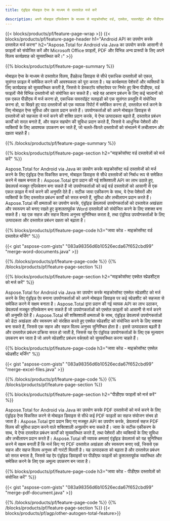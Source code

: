 ```yaml
---
title: एंड्रॉइड मोबाइल ऐप्स के माध्यम से दस्तावेज़ मर्ज करें

description: अपने मोबाइल एप्लिकेशन के माध्यम से माइक्रोसॉफ्ट वर्ड, एक्सेल, पावरपॉइंट और पीडीएफ सहित दो या अधिक अलग-अलग दस्तावेजों को संयोजित करें। विलय के परिणामों का ऑनलाइन परीक्षण करें।
---
```


{{< blocks/products/pf/feature-page-wrap >}}
{{< blocks/products/pf/feature-page-header h1="Android API का उपयोग करके दस्तावेज़ मर्ज करना" h2="Aspose.Total for Android via Java का उपयोग करके आसानी से फ़ाइलों को संयोजित करें और Microsoft Office फ़ाइलों, PDF और विभिन्न अन्य प्रारूपों के लिए अपने विलय कार्यप्रवाह को सुव्यवस्थित करें।" >}}

{{% blocks/products/pf/feature-page-summary %}}

मोबाइल ऐप्स के माध्यम से दस्तावेज़ विलय, हैंडहेल्ड डिवाइस से सीधे एकाधिक दस्तावेज़ों को एकल, सुसंगत फ़ाइल में समेकित करने की आवश्यकता को पूरा करता है। यह कार्यक्षमता पेशेवरों और व्यक्तियों के लिए कार्यप्रवाह को सुव्यवस्थित करती है, जिससे वे डेस्कटॉप सॉफ्टवेयर पर निर्भर हुए बिना पीडीएफ, वर्ड फाइलों जैसे विभिन्न दस्तावेजों को संयोजित कर सकते हैं। चाहे वह आसान प्रबंधन के लिए कई चालानों को एक एकल पीडीएफ में मर्ज करना हो, एकाधिक पावरपॉइंट स्लाइडों को एक सुसंगत प्रस्तुति में संयोजित करना हो, या बिखरे हुए पाठ दस्तावेजों को एक व्यापक रिपोर्ट में समेकित करना हो, दस्तावेज़ मर्ज करने के लिए मोबाइल ऐप्स सुविधा और दक्षता प्रदान करते हैं। उपयोगकर्ताओं को अपने मोबाइल डिवाइस से दस्तावेजों को सहजता से मर्ज करने की शक्ति प्रदान करके, ये ऐप्स उत्पादकता बढ़ाते हैं, दस्तावेज़ प्रबंधन कार्यों को सरल बनाते हैं, और सहज सहयोग की सुविधा प्रदान करते हैं, जिससे वे आधुनिक पेशेवरों और व्यक्तियों के लिए आवश्यक उपकरण बन जाते हैं, जो चलते-फिरते दस्तावेजों को संभालने में लचीलापन और दक्षता चाहते हैं।


{{% /blocks/products/pf/feature-page-summary  %}}

{{% blocks/products/pf/feature-page-section  h2="माइक्रोसॉफ्ट वर्ड दस्तावेज़ों को मर्ज करें" %}}

Aspose.Total for Android via Java का उपयोग करके माइक्रोसॉफ्ट वर्ड दस्तावेजों को मर्ज करने के लिए एंड्रॉइड ऐप्स विकसित करना, मोबाइल डिवाइस से सीधे दस्तावेजों को निर्बाध रूप से समेकित करने में सक्षम बनाता है। Aspose.Total द्वारा प्रदान की गई शक्तिशाली API का लाभ उठाते हुए, डेवलपर्स मजबूत एप्लिकेशन बना सकते हैं जो उपयोगकर्ताओं को कई वर्ड दस्तावेज़ों को आसानी से एक एकल फ़ाइल में मर्ज करने की अनुमति देते हैं। सटीक जावा एकीकरण के साथ, ये ऐप्स पेशेवरों और व्यक्तियों के लिए दस्तावेज़ प्रबंधन कार्यों को सरल बनाते हैं, सुविधा और लचीलापन प्रदान करते हैं। Aspose.Total की क्षमताओं का उपयोग करके, एंड्रॉइड डेवलपर्स उपयोगकर्ताओं को दस्तावेज़ अखंडता और स्वरूपण को बनाए रखते हुए कुशलतापूर्वक Word दस्तावेज़ों को संयोजित करने के लिए सशक्त बना सकते हैं। यह एक सहज और सहज विलय अनुभव सुनिश्चित करता है, तथा एंड्रॉयड उपयोगकर्ताओं के लिए उत्पादकता और दस्तावेज़ प्रबंधन दक्षता को बढ़ाता है।

{{% blocks/products/pf/feature-page-code h3="जावा कोड - माइक्रोसॉफ्ट वर्ड दस्तावेज़ मर्जिंग" %}}

{{< gist "aspose-com-gists" "083a98356d6b10526ecda67f652cbd99" "merge-word-documents.java" >}}

{{% /blocks/products/pf/feature-page-code  %}}
{{% /blocks/products/pf/feature-page-section %}}

{{% blocks/products/pf/feature-page-section  h2="माइक्रोसॉफ्ट एक्सेल स्प्रेडशीट्स को मर्ज करें" %}}

Aspose.Total for Android via Java का उपयोग करके माइक्रोसॉफ्ट एक्सेल स्प्रेडशीट को मर्ज करने के लिए एंड्रॉइड ऐप बनाना उपयोगकर्ताओं को अपने मोबाइल डिवाइस पर कई स्प्रेडशीट को सहजता से समेकित करने में सक्षम बनाता है। Aspose.Total द्वारा प्रदान की गई व्यापक API का लाभ उठाकर, डेवलपर्स मजबूत एप्लिकेशन बना सकते हैं जो उपयोगकर्ताओं को एक्सेल फ़ाइलों को आसानी से मर्ज करने की अनुमति देते हैं। Aspose.Total की शक्तिशाली क्षमताओं के साथ, एंड्रॉइड डेवलपर्स उपयोगकर्ताओं को डेटा अखंडता और स्वरूपण को संरक्षित करते हुए एक्सेल स्प्रेडशीट को संयोजित करने के लिए सशक्त बना सकते हैं, जिससे एक सहज और सहज विलय अनुभव सुनिश्चित होता है। इससे उत्पादकता बढ़ती है और दस्तावेज़ प्रबंधन प्रक्रिया सरल हो जाती है, जिससे यह ऐप एंड्रॉयड उपयोगकर्ताओं के लिए एक मूल्यवान उपकरण बन जाता है जो अपने स्प्रेडशीट प्रबंधन वर्कफ़्लो को सुव्यवस्थित करना चाहते हैं।


{{% blocks/products/pf/feature-page-code h3="जावा कोड - माइक्रोसॉफ्ट एक्सेल स्प्रेडशीट मर्जिंग" %}}

{{< gist "aspose-com-gists" "083a98356d6b10526ecda67f652cbd99" "merge-excel-files.java" >}}

{{% /blocks/products/pf/feature-page-code  %}}
{{% /blocks/products/pf/feature-page-section %}}


{{% blocks/products/pf/feature-page-section  h2="पीडीएफ फाइलों को मर्ज करें" %}}

Aspose.Total for Android via Java का उपयोग करके PDF दस्तावेजों को मर्ज करने के लिए एंड्रॉइड ऐप्स विकसित करने से मोबाइल डिवाइस से सीधे कई PDF फाइलों का सहज संयोजन संभव हो जाता है। Aspose.Total द्वारा प्रदान किए गए मजबूत API का उपयोग करके, डेवलपर्स सहज PDF विलय की सुविधा प्रदान करने वाले शक्तिशाली अनुप्रयोग बना सकते हैं। जावा के सटीक एकीकरण के साथ, ये ऐप्स दस्तावेज़ प्रबंधन कार्यों को सुव्यवस्थित करते हैं, तथा पेशेवरों और व्यक्तियों के लिए सुविधा और लचीलापन प्रदान करते हैं। Aspose.Total की व्यापक क्षमताएं एंड्रॉइड डेवलपर्स को यह सुनिश्चित करने में सक्षम बनाती हैं कि मर्ज किए गए PDF दस्तावेज़ अखंडता और स्वरूपण बनाए रखें, जिससे एक सहज और सहज विलय अनुभव की गारंटी मिलती है। यह उत्पादकता को बढ़ाता है और दस्तावेज़ प्रबंधन को सरल बनाता है, जिससे यह ऐप एंड्रॉइड डिवाइसों पर पीडीएफ फाइलों को कुशलतापूर्वक व्यवस्थित और समेकित करने के लिए एक अमूल्य उपकरण बन जाता है। 

{{% blocks/products/pf/feature-page-code h3="जावा कोड - पीडीएफ दस्तावेज़ों को संयोजित करें" %}}

{{< gist "aspose-com-gists" "083a98356d6b10526ecda67f652cbd99" "merge-pdf-document.java" >}}

{{% /blocks/products/pf/feature-page-code  %}}
{{% /blocks/products/pf/feature-page-section %}}
{{< blocks/products/pf/agp/other-autogen-total-feature>}}
